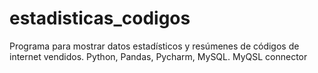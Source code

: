 # estadisticas_codigos
Programa para mostrar datos estadísticos y resúmenes de códigos de internet vendidos. Python, Pandas, Pycharm, MySQL. MyQSL connector
